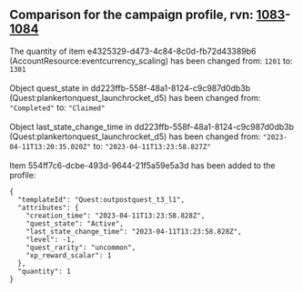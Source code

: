 ## Comparison for the campaign profile, rvn: [1083](https://github.com/PRO100KatYT/FortniteProfileRevisions/tree/main/profiles/campaign/1083%20campaign.json)-[1084](https://github.com/PRO100KatYT/FortniteProfileRevisions/tree/main/profiles/campaign/1084%20campaign.json)

The quantity of item e4325329-d473-4c84-8c0d-fb72d43389b6 (AccountResource:eventcurrency_scaling) has been changed from: `1201` to: `1301`
<br><br>
Object quest_state in dd223ffb-558f-48a1-8124-c9c987d0db3b (Quest:plankertonquest_launchrocket_d5) has been changed from: `"Completed"` to: `"Claimed"`
<br><br>
Object last_state_change_time in dd223ffb-558f-48a1-8124-c9c987d0db3b (Quest:plankertonquest_launchrocket_d5) has been changed from: `"2023-04-11T13:20:35.020Z"` to: `"2023-04-11T13:23:58.827Z"`
<br><br>
Item 554ff7c6-dcbe-493d-9644-21f5a59e5a3d has been added to the profile:

```
{
  "templateId": "Quest:outpostquest_t3_l1",
  "attributes": {
    "creation_time": "2023-04-11T13:23:58.828Z",
    "quest_state": "Active",
    "last_state_change_time": "2023-04-11T13:23:58.828Z",
    "level": -1,
    "quest_rarity": "uncommon",
    "xp_reward_scalar": 1
  },
  "quantity": 1
}
```

<br><br>
